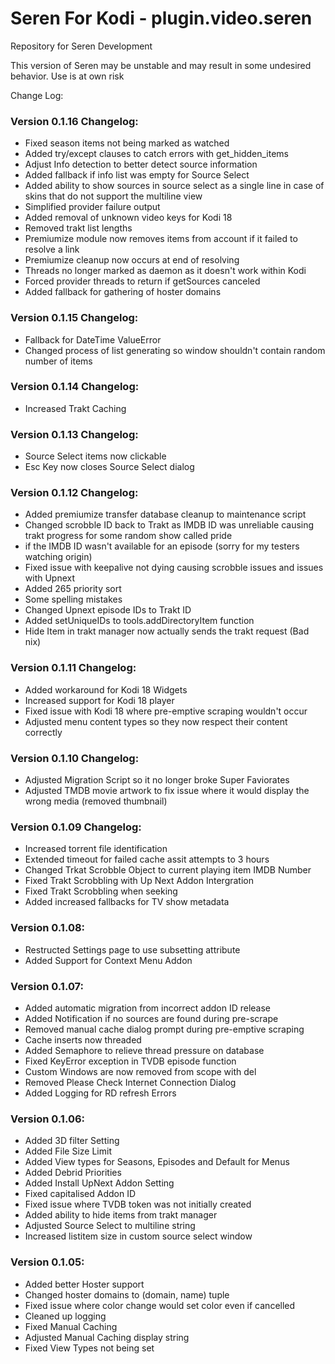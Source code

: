 # Seren For Kodi - plugin.video.seren
Repository for Seren Development

This version of Seren may be unstable and may result in some undesired behavior. Use is at own risk

Change Log:

### Version 0.1.16 Changelog:
* Fixed season items not being marked as watched
* Added try/except clauses to catch errors with get_hidden_items
* Adjust Info detection to better detect source information
* Added fallback if info list was empty for Source Select
* Added ability to show sources in source select as a single line in case of skins that do not support the multiline view
* Simplified provider failure output
* Added removal of unknown video keys for Kodi 18
* Removed trakt list lengths
* Premiumize module now removes items from account if it failed to resolve a link
* Premiumize cleanup now occurs at end of resolving
* Threads no longer marked as daemon as it doesn't work within Kodi
* Forced provider threads to return if getSources canceled
* Added fallback for gathering of hoster domains

### Version 0.1.15 Changelog:
* Fallback for DateTime ValueError
* Changed process of list generating so window shouldn't contain random number of items

### Version 0.1.14 Changelog:
* Increased Trakt Caching

### Version 0.1.13 Changelog:
* Source Select items now clickable
* Esc Key now closes Source Select dialog

### Version 0.1.12 Changelog:
* Added premiumize transfer database cleanup to maintenance script
* Changed scrobble ID back to Trakt as IMDB ID was unreliable causing trakt progress for some random show called pride
* if the IMDB ID wasn't available for an episode (sorry for my testers watching origin)
* Fixed issue with keepalive not dying causing scrobble issues and issues with Upnext
* Added 265 priority sort
* Some spelling mistakes
* Changed Upnext episode IDs to Trakt ID
* Added setUniqueIDs to tools.addDirectoryItem function
* Hide Item in trakt manager now actually sends the trakt request (Bad nix)

### Version 0.1.11 Changelog:
* Added workaround for Kodi 18 Widgets
* Increased support for Kodi 18 player
* Fixed issue with Kodi 18 where pre-emptive scraping wouldn't occur
* Adjusted menu content types so they now respect their content correctly

### Version 0.1.10 Changelog:
* Adjusted Migration Script so it no longer broke Super Faviorates
* Adjusted TMDB movie artwork to fix issue where it would display the wrong media (removed thumbnail)

### Version 0.1.09 Changelog:
* Increased torrent file identification
* Extended timeout for failed cache assit attempts to 3 hours
* Changed Trkat Scrobble Object to current playing item IMDB Number
* Fixed Trakt Scrobbling with Up Next Addon Intergration
* Fixed Trakt Scrobbling when seeking
* Added increased fallbacks for TV show metadata

### Version 0.1.08:
* Restructed Settings page to use subsetting attribute
* Added Support for Context Menu Addon

### Version 0.1.07:
* Added automatic migration from incorrect addon ID release
* Added Notification if no sources are found during pre-scrape
* Removed manual cache dialog prompt during pre-emptive scraping
* Cache inserts now threaded
* Added Semaphore to relieve thread pressure on database
* Fixed KeyError exception in TVDB episode function
* Custom Windows are now removed from scope with del
* Removed Please Check Internet Connection Dialog
* Added Logging for RD refresh Errors

### Version 0.1.06:
* Added 3D filter Setting
* Added File Size Limit
* Added View types for Seasons, Episodes and Default for Menus
* Added Debrid Priorities
* Added Install UpNext Addon Setting
* Fixed capitalised Addon ID
* Fixed issue where TVDB token was not initially created
* Added ability to hide items from trakt manager
* Adjusted Source Select to multiline string
* Increased listitem size in custom source select window

### Version 0.1.05:
* Added better Hoster support
* Changed hoster domains to (domain, name) tuple
* Fixed issue where color change would set color even if cancelled
* Cleaned up logging
* Fixed Manual Caching
* Adjusted Manual Caching display string
* Fixed View Types not being set

